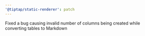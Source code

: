 ```yaml
---
'@tiptap/static-renderer': patch
---
```


Fixed a bug causing invalid number of columns being created while converting tables to Markdown